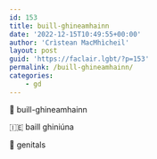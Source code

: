 ```yaml
---
id: 153
title: buill-ghineamhainn
date: '2022-12-15T10:49:55+00:00'
author: 'Crìstean MacMhìcheil'
layout: post
guid: 'https://faclair.lgbt/?p=153'
permalink: /buill-ghineamhainn/
categories:
    - gd
---
```


&#x1f3f4;&#xe0067;&#xe0062;&#xe0073;&#xe0063;&#xe0074;&#xe007f; buill-ghineamhainn

&#x1f1ee;&#x1f1ea; baill ghiniúna

&#x1f3f4;&#xe0067;&#xe0062;&#xe0065;&#xe006e;&#xe0067;&#xe007f; genitals

